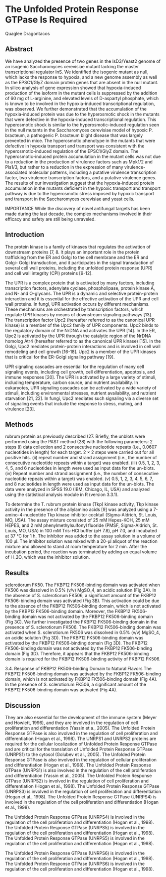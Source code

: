 # The Unfolded Protein Response GTPase Is Required
Quaglee Dragontacos


## Abstract
We have analyzed the presence of two genes in the IsD3/Yeast2 genome of an isogenic Saccharomyces cerevisiae mutant lacking the master transcriptional regulator InS. We identified the isogenic mutant as null, which lacks the response to hypoxia, and a new genome assembly as well as the EPSC1/GlyZ domain protein genes that are absent in the null mutant. In silico analysis of gene expression showed that hypoxia-induced production of the isoform in the mutant cells is suppressed by the addition of 60 mg of L-arginine, and elevated levels of D-aspartyl phosphate, which is known to be involved in the hypoxia-induced transcriptional regulation, was observed. We further demonstrated that the accumulation of the hypoxia-induced protein was due to the hyperosmotic shock in the mutants that were defective in the hypoxia-induced transcriptional regulation. This hyperosmotic shock is similar to the hyperosmotic-induced regulation seen in the null mutants in the Saccharomyces cerevisiae model of hypoxic P. bracteum, a pathogenic P. bracteum blight disease that was largely prevented in mice. The hyperosmotic phenotype in the mutants that were defective in hypoxia transport and transport was consistent with the hyperosmotic-induced regulation of the EPSC1/GlyZ domain. The hyperosmotic-induced protein accumulation in the mutant cells was not due to a reduction in the production of virulence factors such as Mpk1/2 and Pls1/3, but rather to a reduction in the expression of many virulence-associated molecular patterns, including a putative virulence transcription factor, two virulence transcription factors, and a putative virulence genes. The results of our investigation suggest that the hypoxia-induced protein accumulation in the mutants deficient in the hypoxic transport and transport pathway is due to the hyperosmotic stress imposed by hypoxic transport and transport in the Saccharomyces cerevisiae and yeast cells.

IMPORTANCE While the discovery of novel antifungal targets has been made during the last decade, the complex mechanisms involved in their efficacy and safety are still being unraveled.


## Introduction
The protein kinase is a family of kinases that regulates the activation of downstream proteins [7, 8. It plays an important role in the protein trafficking from the ER and Golgi to the cell membrane and the ER and Golgi- Golgi transduction, and it participates in the signal transduction of several cell wall proteins, including the unfolded protein response (UPR) and cell wall integrity (CPI) proteins [9-12].

The UPR is a complex protein that is activated by many factors, including transcription factors, adenylate cyclase, phospholipase, protein kinase A, and N- and O-glycans. The UPR is a dynamic and selective protein-protein interaction and it is essential for the effective activation of the UPR and cell wall proteins. In fungi, UPR activation occurs by different mechanisms. These mechanisms are orchestrated by transcription factors, which regulate UPR kinases by means of downstream signaling pathways [13]. The transcription factor Upc2 (hereafter referred to as the canonical UPR kinase) is a member of the Upc2 family of UPR components. Upc2 binds to the regulatory domain of the NrDNA and activates the UPR [14]. In the ER, Upc2 is activated by the UPR through the catalytic region of the NrDNA homolog Atr4 (hereafter referred to as the canonical UPR kinase) [15]. In the Golgi, Upc2 mediates protein-protein interactions and is involved in cell wall remodeling and cell growth [16-18]. Upc2 is a member of the UPR kinases that is critical for the ER-Golgi signaling pathway [19].

UPR signaling cascades are essential for the regulation of many cell signaling events, including cell growth, cell differentiation, apoptosis, and immune responses [20]. The UPR is activated by a large variety of stimuli, including temperature, carbon source, and nutrient availability. In eukaryotes, UPR signaling cascades can be activated by a wide variety of stimuli, including environmental stresses, nutrient availability, and nutrient starvation [21, 22]. In fungi, Upc2 mediates such signaling via a diverse set of signaling events that include the response to stress, mating, and virulence [23].


## Methods
rubrum protein as previously described (27. Briefly, the unblots were performed using the PAST method (28) with the following parameters: 2 steps (i) data collection and 2 consecutive nucleotide repeats (i.e., 0.0607 nucleotides in length) for each target. 2 × 2 steps were carried out for all positive hits. (ii) repeat number and strand assignment (i.e., the number of consecutive nucleotide repeats within a target) was enabled. (iii) 0.5, 1, 2, 3, 4, 5, and 6 nucleotides in length were used as input data for the un-blots. (iv) Repeat number and strand assignment (i.e., the number of consecutive nucleotide repeats within a target) was enabled. (v) 0.5, 1, 2, 3, 4, 5, 6, 7, and 8 nucleotides in length were used as input data for the un-blots. The data were analyzed in SPSS 19.0 (IBM, Chicago, IL, USA) and analyzed using the statistical analysis module in R (version 3.3.1).

To determine the T. rubrum protein kinase (Tkp) kinase activity, Tkp kinase activity in the presence of the allylamino acids [9] was analyzed using a 7-amino-4-nucleotide Tkp kinase inhibitor cocktail (Sigma-Aldrich, St. Louis, MO, USA). The assay mixture consisted of 25 mM Hepes-KOH, 25 mM HEPES, and 2 mM phenylmethylsulfonyl fluoride (PMSF, Sigma-Aldrich, St. Louis, MO, USA) in 100 mM Tris-HCl buffer (pH 7.8), pH 7.0, and incubated at 37 °C for 1 h. The inhibitor was added to the assay solution in a volume of 100 µl. The inhibitor solution was mixed with a 20-µl aliquot of the reaction mixture and allowed to stand at room temperature for 2 min. After the incubation period, the reaction was terminated by adding an equal volume of H_2O, which was the inhibitor solution.


## Results
sclerotiorum FK50. The FKBP12 FK506-binding domain was activated when FK506 was dissolved in 0.5% (v/v) MgSO_4, an acidic solution (Fig 3A). In the absence of S. sclerotiorum FK506, a significant amount of the FKBP12 FK506-binding domain was activated (Fig 3B). This activation could be due to the absence of the FKBP12 FK506-binding domain, which is not activated by the FKBP12 FK506-binding domain. Moreover, the FKBP12 FK506-binding domain was not activated by the FKBP12 FK506-binding domain (Fig 3C). We further investigated the FKBP12 FK506-binding domain in the presence of S. sclerotiorum FK506. The FKBP12 FK506-binding domain was activated when S. sclerotiorum FK506 was dissolved in 0.5% (v/v) MgSO_4, an acidic solution (Fig 3D). The FKBP12 FK506-binding domain was activated by the FKBP12 FK506-binding domain (Fig 3D). The FKBP12 FK506-binding domain was not activated by the FKBP12 FK506-binding domain (Fig 3D). Therefore, it appears that the FKBP12 FK506-binding domain is required for the FKBP12 FK506-binding activity of FKBP12 FK506.

3.4. Response of FKBP12 FK506-binding Domain to Natural Flavors
The FKBP12 FK506-binding domain was activated by the FKBP12 FK506-binding domain, which is not activated by FKBP12 FK506-binding domain (Fig 4A). In the presence of S. sclerotiorum FK506, a significant amount of the FKBP12 FK506-binding domain was activated (Fig 4A).


## Discussion
They are also essential for the development of the immune system (Meyer and Howlett, 1996), and they are involved in the regulation of cell proliferation and differentiation (Yassin et a., 2005). The Unfolded Protein Response GTPase is also involved in the regulation of cell proliferation and differentiation (Hogan et al., 1998). The UNRPS1 and UNRPS2 proteins are required for the cellular localization of Unfolded Protein Response GTPase and are critical for the translation of Unfolded Protein Response GTPase (UNRPS1) to the cytosol (Golubev et al., 2005). The Unfolded Protein Response GTPase is also involved in the regulation of cellular proliferation and differentiation (Hogan et al., 1998). The Unfolded Protein Response GTPase (UNRPS1) is also involved in the regulation of the cell proliferation and differentiation (Yassin et al., 2005). The Unfolded Protein Response GTPase (UNRPS2) is involved in the regulation of cell proliferation and differentiation (Hogan et al., 1998). The Unfolded Protein Response GTPase (UNRPS3) is involved in the regulation of cell proliferation and differentiation (Hogan et al., 1998). The Unfolded Protein Response GTPase (UNRPS4) is involved in the regulation of the cell proliferation and differentiation (Hogan et al., 1998).

The Unfolded Protein Response GTPase (UNRPS4) is involved in the regulation of the cell proliferation and differentiation (Hogan et al., 1998). The Unfolded Protein Response GTPase (UNRPS5) is involved in the regulation of the cell proliferation and differentiation (Hogan et al., 1998). The Unfolded Protein Response GTPase (UNRPS5) is involved in the regulation of the cell proliferation and differentiation (Hogan et al., 1998).

The Unfolded Protein Response GTPase (UNRPS6) is involved in the regulation of the cell proliferation and differentiation (Hogan et al., 1998). The Unfolded Protein Response GTPase (UNRPS6) is involved in the regulation of the cell proliferation and differentiation (Hogan et al., 1998).
